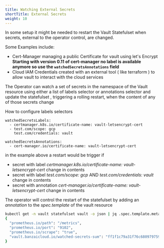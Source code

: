 ```yaml
---
title: Watching External Secrets
shortTitle: External Secrets
weight: 10
---
```


In some setup it might be needed to restart the Vault Statefulset when secrets, external to the operator control, are changed. 

Some Examples include:

- Cert-Manager managing a public Certificate for vault using let's Encrypt 
  **Starting with version 0.11 of cert-manager no label is available anymore so use the `watchedSecretsAnnotations` field**
- Cloud IAM Credentials created with an external tool ( like terraform ) to allow vault to interact with the cloud services

The Operator can watch a set of secrets in the namespace of the Vault resource using either a list of labels selector or annotations selector and update the statefulset , triggering a rolling restart, when the content of any of those secrets change

How to configure labels selectors
```shell
watchedSecretsLabels:
  - certmanager.k8s.io/certificate-name: vault-letsencrypt-cert
  - test.com/scope: gcp
    test.com/credentials: vault

watchedSecretsAnnotations:
  - cert-manager.io/certificate-name: vault-letsencrypt-cert
```

in the example above a restart would be trigger if 
- secret with label _certmanager.k8s.io/certificate-name: vault-letsencrypt-cert_ change in contents
- secret with label _test.com/scope: gcp_ AND _test.com/credentials: vault_ change in contents
- secret with annotation _cert-manager.io/certificate-name: vault-letsencrypt-cert_ change in contents

The operator will control the restart of the statefulset by adding an _annotation_ to the _spec.template_ of the vault resource
```bash
kubectl get -n vault statefulset vault -o json | jq .spec.template.metadata.annotations
{
  "prometheus.io/path": "/metrics",
  "prometheus.io/port": "9102",
  "prometheus.io/scrape": "true",
  "vault.banzaicloud.io/watched-secrets-sum": "ff1f1c79a31f76c68097975977746be9b85878f4737b8ee5a9d6ee3c5169b0ba"
}
```
